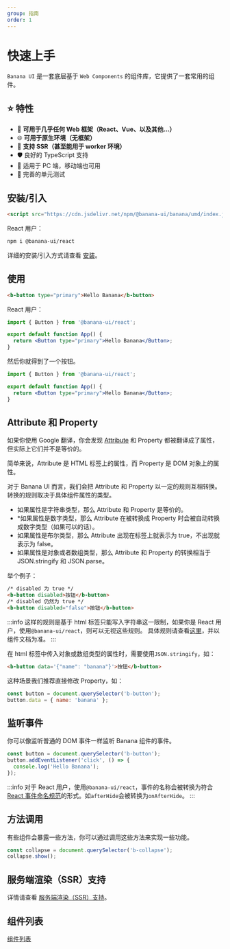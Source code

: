 ```yaml
---
group: 指南
order: 1
---
```


# 快速上手

`Banana UI` 是一套底层基于 `Web Components` 的组件库，它提供了一套常用的组件。

## ⭐️ 特性

- 🧩 **可用于几乎任何 Web 框架（React、Vue、以及其他...）**
- 🌐 **可用于原生环境（无框架）**
- 🚀 **支持 SSR（甚至能用于 worker 环境）**
- 🛡 良好的 TypeScript 支持
- 📱 适用于 PC 端，移动端也可用
- 🧪 完善的单元测试

## 安装/引入

```html
<script src="https://cdn.jsdelivr.net/npm/@banana-ui/banana/umd/index.js"></script>
```

React 用户：

```bash
npm i @banana-ui/react
```

详细的安装/引入方式请查看 [安装](/guide/installation)。

## 使用

```html
<b-button type="primary">Hello Banana</b-button>
```

React 用户：

```jsx | pure
import { Button } from '@banana-ui/react';

export default function App() {
  return <Button type="primary">Hello Banana</Button>;
}
```

然后你就得到了一个按钮。

```jsx
import { Button } from '@banana-ui/react';

export default function App() {
  return <Button type="primary">Hello Banana</Button>;
}
```

## Attribute 和 Property

如果你使用 Google 翻译，你会发现 [Attribute](https://developer.mozilla.org/zh-CN/docs/Web/HTML/Attributes) 和 Property 都被翻译成了属性，但实际上它们并不是等价的。

简单来说，Attribute 是 HTML 标签上的属性，而 Property 是 DOM 对象上的属性。

对于 Banana UI 而言，我们会把 Attribute 和 Property 以一定的规则互相转换。转换的规则取决于具体组件属性的类型。

- 如果属性是字符串类型，那么 Attribute 和 Property 是等价的。
- \*如果属性是数字类型，那么 Attribute 在被转换成 Property 时会被自动转换成数字类型（如果可以的话）。
- 如果属性是布尔类型，那么 Attribute 出现在标签上就表示为 true，不出现就表示为 false。
- 如果属性是对象或者数组类型，那么 Attribute 和 Property 的转换相当于 JSON.stringify 和 JSON.parse。

举个例子：

```html
/* disabled 为 true */
<b-button disabled>按钮</b-button>
/* disabled 仍然为 true */
<b-button disabled="false">按钮</b-button>
```

:::info
这样的规则是基于 html 标签只能写入字符串这一限制，如果你是 React 用户，使用`@banana-ui/react`，则可以无视这些规则。
具体规则请查看[这里](https://lit.dev/docs/v2/components/properties/#conversion-type)，并以组件文档为准。
:::

在 html 标签中传入对象或数组类型的属性时，需要使用`JSON.stringify`，如：

```html
<b-button data='{"name": "banana"}'>按钮</b-button>
```

这种场景我们推荐直接修改 Property，如：

```javascript
const button = document.querySelector('b-button');
button.data = { name: 'banana' };
```

## 监听事件

你可以像监听普通的 DOM 事件一样监听 Banana 组件的事件。

```javascript
const button = document.querySelector('b-button');
button.addEventListener('click', () => {
  console.log('Hello Banana');
});
```

:::info
对于 React 用户，使用`@banana-ui/react`，事件的名称会被转换为符合 [React 事件命名规范](https://react.dev/learn/responding-to-events#naming-event-handler-props)的形式。如`afterHide`会被转换为`onAfterHide`。
:::

## 方法调用

有些组件会暴露一些方法，你可以通过调用这些方法来实现一些功能。

```javascript
const collapse = document.querySelector('b-collapse');
collapse.show();
```

## 服务端渲染（SSR）支持

详情请查看 [服务端渲染（SSR）支持](/guide/SSR)。

## 组件列表

<a href="/example/button"><b-button type="primary">组件列表</b-button></a>
